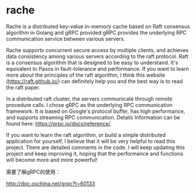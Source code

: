 # rache
 Rache is a distributed key-value in-memory cache based on Raft consensus algorithm in Golang and gRPC provided gRPC provides the underlying RPC communication service between various servers.

Rache supports concurrent secure access by multiple clients, and achieves data consistency among various servers according to the raft protocol. Raft is a consensus algorithm that is designed to be easy to understand. It's equivalent to Paxos in fault-tolerance and performance. If you want to learn more about the principles of the raft algorithm, I think this website (https://raft.github.io/) can definitely help you and the best way is to read the raft paper.

In a distributed raft cluster, the servers communicate through remote procedure calls. I chose gRPC as the underlying RPC communication framework. It is based on Google's protocol buffer, has high performance, and supports streaming RPC communication. Details Information can be found here: https://grpc.io/docs/reference/.

If you want to learn the raft algorithm, or build a simple distributed application for yourself, I believe that it will be very helpful to read this project. There are detailed comments in the code. I will keep updating this project and keep improving it, hoping that the performance and functions will become more and more powerful!

需要了解gRPC的使用：

http://doc.oschina.net/grpc?t=60133